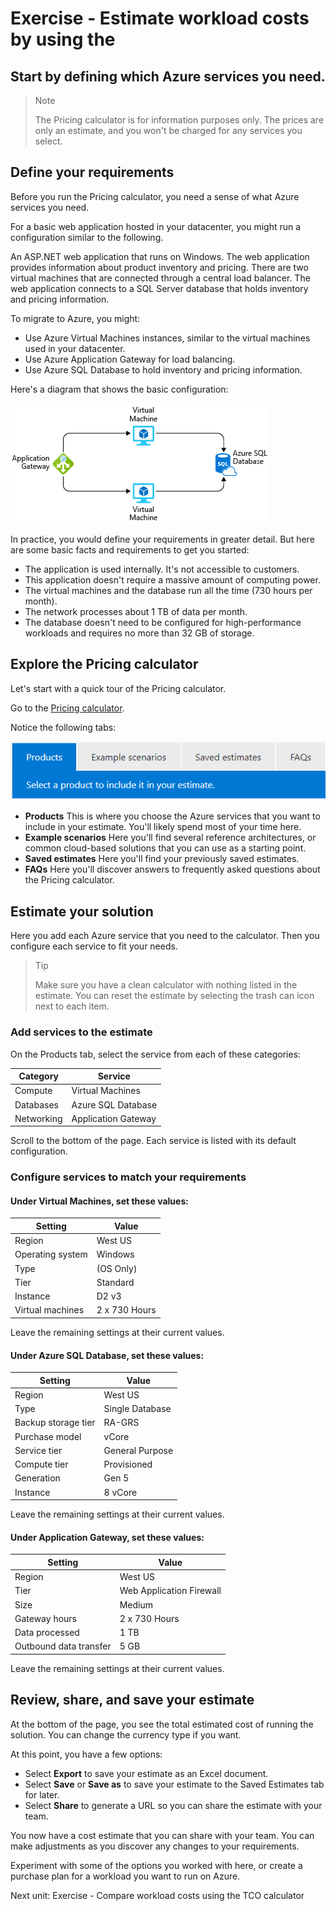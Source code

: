 # Exercise - Estimate workload costs by using the

## Start by defining which Azure services you need.

> Note
>
> The Pricing calculator is for information purposes only. The prices are only an estimate, and you won't be charged for any services you select.

## Define your requirements

Before you run the Pricing calculator, you need a sense of what Azure services you need.

For a basic web application hosted in your datacenter, you might run a configuration similar to the following.

An ASP.NET web application that runs on Windows. The web application provides information about product inventory and pricing. There are two virtual machines that are connected through a central load balancer. The web application connects to a SQL Server database that holds inventory and pricing information.

To migrate to Azure, you might:

- Use Azure Virtual Machines instances, similar to the virtual machines used in your datacenter.
- Use Azure Application Gateway for load balancing.
- Use Azure SQL Database to hold inventory and pricing information.

Here's a diagram that shows the basic configuration:

![alt text](./Images/image-4.png)

In practice, you would define your requirements in greater detail. But here are some basic facts and requirements to get you started:

- The application is used internally. It's not accessible to customers.
- This application doesn't require a massive amount of computing power.
- The virtual machines and the database run all the time (730 hours per month).
- The network processes about 1 TB of data per month.
- The database doesn't need to be configured for high-performance workloads and requires no more than 32 GB of storage.

## Explore the Pricing calculator

Let's start with a quick tour of the Pricing calculator.

Go to the [Pricing calculator](https://azure.microsoft.com/en-us/pricing/calculator/).

Notice the following tabs:

![alt text](./Images/image-5.png)

- **Products** This is where you choose the Azure services that you want to include in your estimate. You'll likely spend most of your time here.
- **Example scenarios** Here you'll find several reference architectures, or common cloud-based solutions that you can use as a starting point.
- **Saved estimates** Here you'll find your previously saved estimates.
- **FAQs** Here you'll discover answers to frequently asked questions about the Pricing calculator.

## Estimate your solution

Here you add each Azure service that you need to the calculator. Then you configure each service to fit your needs.

> Tip
>
> Make sure you have a clean calculator with nothing listed in the estimate. You can reset the estimate by selecting the trash can icon next to each item.

### Add services to the estimate

On the Products tab, select the service from each of these categories:

| Category   | Service             |
| ---------- | ------------------- |
| Compute    | Virtual Machines    |
| Databases  | Azure SQL Database  |
| Networking | Application Gateway |

Scroll to the bottom of the page. Each service is listed with its default configuration.

### Configure services to match your requirements

#### Under Virtual Machines, set these values:

| Setting          | Value         |
| ---------------- | ------------- |
| Region           | West US       |
| Operating system | Windows       |
| Type             | (OS Only)     |
| Tier             | Standard      |
| Instance         | D2 v3         |
| Virtual machines | 2 x 730 Hours |

Leave the remaining settings at their current values.

#### Under Azure SQL Database, set these values:

| Setting             | Value           |
| ------------------- | --------------- |
| Region              | West US         |
| Type                | Single Database |
| Backup storage tier | RA-GRS          |
| Purchase model      | vCore           |
| Service tier        | General Purpose |
| Compute tier        | Provisioned     |
| Generation          | Gen 5           |
| Instance            | 8 vCore         |

Leave the remaining settings at their current values.

#### Under Application Gateway, set these values:

| Setting                | Value                    |
| ---------------------- | ------------------------ |
| Region                 | West US                  |
| Tier                   | Web Application Firewall |
| Size                   | Medium                   |
| Gateway hours          | 2 x 730 Hours            |
| Data processed         | 1 TB                     |
| Outbound data transfer | 5 GB                     |

Leave the remaining settings at their current values.

## Review, share, and save your estimate

At the bottom of the page, you see the total estimated cost of running the solution. You can change the currency type if you want.

At this point, you have a few options:

- Select **Export** to save your estimate as an Excel document.
- Select **Save** or **Save as** to save your estimate to the Saved Estimates tab for later.
- Select **Share** to generate a URL so you can share the estimate with your team.

You now have a cost estimate that you can share with your team. You can make adjustments as you discover any changes to your requirements.

Experiment with some of the options you worked with here, or create a purchase plan for a workload you want to run on Azure.

Next unit: Exercise - Compare workload costs using the TCO calculator
